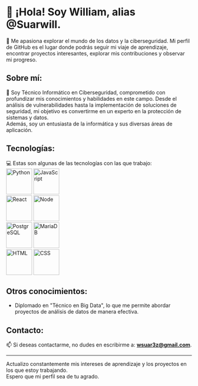 # 👋 ¡Hola! Soy William, alias @Suarwill.

👀 Me apasiona explorar el mundo de los datos y la ciberseguridad. Mi perfil de GitHub es el lugar donde podrás seguir mi viaje de aprendizaje, encontrar proyectos interesantes, explorar mis contribuciones y observar mi progreso.

## Sobre mí:
🌱 Soy Técnico Informático en Ciberseguridad, comprometido con profundizar mis conocimientos y habilidades en este campo. Desde el análisis de vulnerabilidades hasta la implementación de soluciones de seguridad, mi objetivo es convertirme en un experto en la protección de sistemas y datos.  
Además, soy un entusiasta de la informática y sus diversas áreas de aplicación.

## Tecnologías:
💻 Estas son algunas de las tecnologías con las que trabajo:    
<img src="https://cdn-icons-png.flaticon.com/128/919/919852.png"    alt="Python" width="70" height="70"> 
<img src="https://cdn-icons-png.flaticon.com/128/5968/5968292.png"  alt="JavaScript" width="70" height="70">  
<img src="https://cdn-icons-png.flaticon.com/128/1183/1183672.png"  alt="React" width="70" height="70"> 
<img src="https://cdn-icons-png.flaticon.com/128/919/919825.png"    alt="Node" width="70" height="70">    
<img src="https://cdn-icons-png.flaticon.com/128/5968/5968342.png"  alt="PostgreSQL" width="70" height="70"> 
<img src="https://mariadb.com/wp-content/uploads/2019/11/mariadb-logo-vert_blue-transparent-300x245.png"  alt="MariaDB" width="70" height="70">   
<img src="https://cdn-icons-png.flaticon.com/128/5968/5968267.png"  alt="HTML" width="70" height="70"> 
<img src="https://cdn-icons-png.flaticon.com/128/919/919826.png"  alt="CSS" width="70" height="70"> 

## Otros conocimientos:
- Diplomado en "Técnico en Big Data", lo que me permite abordar proyectos de análisis de datos de manera efectiva.

## Contacto:
📫 Si deseas contactarme, no dudes en escribirme a: 
**wsuar3z@gmail.com**.

---

Actualizo constantemente mis intereses de aprendizaje y los proyectos en los que estoy trabajando.  
Espero que mi perfil sea de tu agrado.

<!---
Este es un repositorio especial, el cual contiene mi perfil principal.
--->
